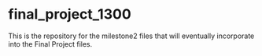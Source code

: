 # final_project_1300
This is the repository for the milestone2 files that will eventually incorporate into the Final Project files.
